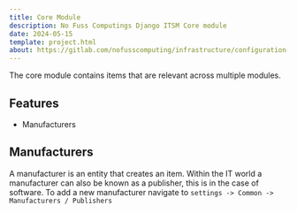 ```yaml
---
title: Core Module
description: No Fuss Computings Django ITSM Core module
date: 2024-05-15
template: project.html
about: https://gitlab.com/nofusscomputing/infrastructure/configuration-management/django_app
---
```


The core module contains items that are relevant across multiple modules.


## Features

- Manufacturers


## Manufacturers

A manufacturer is an entity that creates an item. Within the IT world a manufacturer can also be known as a publisher, this is in the case of software. To add a new manufacturer navigate to `settings -> Common -> Manufacturers / Publishers`

